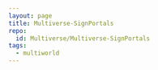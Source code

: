 ```yaml
---
layout: page
title: Multiverse-SignPortals
repo:
  id: Multiverse/Multiverse-SignPortals
tags:
  - multiworld  
---
```

